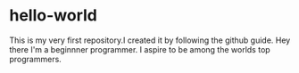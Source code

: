 # hello-world

This is my very first repository.I created it by following the github guide.
Hey there I'm a beginnner programmer.
I aspire to be among the worlds top programmers.
